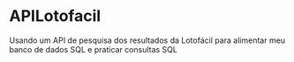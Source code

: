 # APILotofacil
Usando um API de pesquisa dos resultados da Lotofácil para alimentar meu banco de dados SQL e praticar consultas SQL

